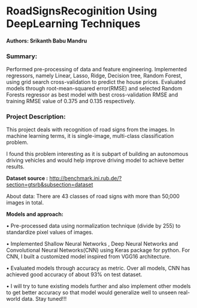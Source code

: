 # RoadSignsRecoginition Using DeepLearning Techniques

#### Authors: Srikanth Babu Mandru

### Summary: 

Performed pre-processing of data and feature engineering. Implemented regressors, namely Linear, Lasso, Ridge, Decision tree, Random Forest, using grid search cross-validation to predict the house prices. Evaluated models through root-mean-squared error(RMSE) and selected Random Forests regressor as best model with best cross-validation RMSE and training RMSE value of 0.375 and 0.135 respectively.

### Project Description:

This project deals with recognition of road signs from the images. In machine learning terms, it is single-image, multi-class classification problem.

I found this problem interesting as it is subpart of building an autonomous driving vehicles and would help improve driving model to achieve better results. 

**Dataset source :** 
  http://benchmark.ini.rub.de/?section=gtsrb&subsection=dataset 
  
About data:
  There are 43 classes of road signs with more than 50,000 images in total. 
  
**Models and approach:**

•	Pre-processed data using normalization technique (divide by 255) to standardize pixel values of images.

•	Implemented Shallow Neural Networks , Deep Neural Networks and Convolutional Neural Networks(CNN) using Keras package for python. 
For CNN, I built a customized model inspired from VGG16 architecture.

•	Evaluated models through accuracy as metric. Over all models, CNN has achieved good accuracy of about 93% on test dataset. 

•	I will try to tune existing models further and also implement other models to get better accuracy so that model would generalize well to unseen real-world data. Stay tuned!!!
  
